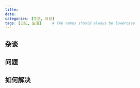 ```yaml
---
title: 
date: 
categories: [生活, 日记]
tags: [日记, 生活]     # TAG names should always be lowercase
---
```


## 杂谈

## 问题

## 如何解决
